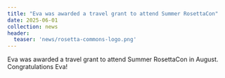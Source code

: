 ```yaml
---
title: "Eva was awarded a travel grant to attend Summer RosettaCon"
date: 2025-06-01
collection: news
header:
  teaser: 'news/rosetta-commons-logo.png'
---
```


Eva was awarded a travel grant to attend Summer RosettaCon in August. Congratulations Eva!